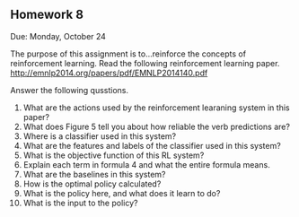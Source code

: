 Homework 8
--
Due: Monday, October 24

The purpose of this assignment is to...reinforce the concepts of reinforcement learning.
Read the following reinforcement learning paper.  http://emnlp2014.org/papers/pdf/EMNLP2014140.pdf

Answer the following qusstions.

1.  What are the actions used by the reinforcement learaning system in this paper?
1.  What does Figure 5 tell you about how reliable the verb predictions are?
1.  Where is a classifier used in this system?
1.  What are the features and labels of the classifier used in this system?
1.  What is the objective function of this RL system?
1.  Explain each term in formula 4 and what the entire formula means.
1.  What are the baselines in this system?
1.  How is the optimal policy calculated?
1.  What is the policy here, and what does it learn to do?
1.  What is the input to the policy?
